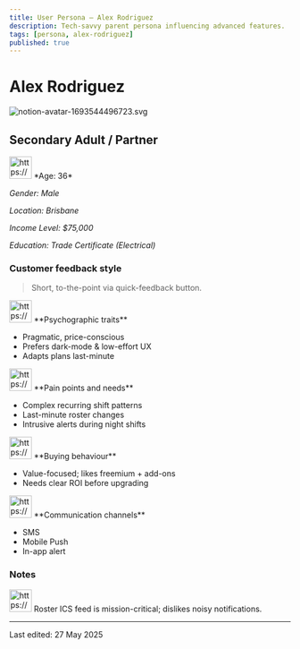 ```yaml
---
title: User Persona – Alex Rodriguez
description: Tech-savvy parent persona influencing advanced features.
tags: [persona, alex-rodriguez]
published: true
---
```


# Alex Rodriguez

![notion-avatar-1693544496723.svg](Mia%20Watson%20200b2bc5400e80ad927fdab857be2255/notion-avatar-1693544496723.svg)

## Secondary Adult / Partner

<aside>
<img src="https://www.notion.so/icons/user_gray.svg" alt="https://www.notion.so/icons/user_gray.svg" width="40px" /> *Age: 36*

*Gender: Male*

*Location: Brisbane*

*Income Level: $75,000*

*Education: Trade Certificate (Electrical)*

</aside>

### Customer feedback style

> Short, to-the-point via quick-feedback button.
> 

<aside>
<img src="https://www.notion.so/icons/brain_blue.svg" alt="https://www.notion.so/icons/brain_blue.svg" width="40px" /> **Psychographic traits**

- Pragmatic, price-conscious
- Prefers dark-mode & low-effort UX
- Adapts plans last-minute
</aside>

<aside>
<img src="https://www.notion.so/icons/emoji-disappointed_pink.svg" alt="https://www.notion.so/icons/emoji-disappointed_pink.svg" width="40px" /> **Pain points and needs**

- Complex recurring shift patterns
- Last-minute roster changes
- Intrusive alerts during night shifts
</aside>

<aside>
<img src="https://www.notion.so/icons/shopping-cart_green.svg" alt="https://www.notion.so/icons/shopping-cart_green.svg" width="40px" /> **Buying behaviour**

- Value-focused; likes freemium + add-ons
- Needs clear ROI before upgrading
</aside>

<aside>
<img src="https://www.notion.so/icons/conversation_purple.svg" alt="https://www.notion.so/icons/conversation_purple.svg" width="40px" /> **Communication channels**

- SMS
- Mobile Push
- In-app alert
</aside>

### Notes

<aside>
<img src="https://www.notion.so/icons/reorder_gray.svg" alt="https://www.notion.so/icons/reorder_gray.svg" width="40px" /> Roster ICS feed is mission-critical; dislikes noisy notifications.

</aside>

---

Last edited: 27 May 2025